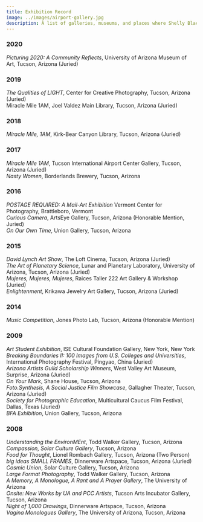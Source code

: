 ```yaml
---
title: Exhibition Record
image: ../images/airport-gallery.jpg
description: A list of galleries, museums, and places where Shelly Black has shown her work.
---
```


### 2020

_Picturing 2020: A Community Reflects_, University of Arizona Museum of Art, Tucson, Arizona (Juried)

### 2019

_The Qualities of LIGHT_, Center for Creative Photography, Tucson, Arizona (Juried)  
Miracle Mile 1AM, Joel Valdez Main Library, Tucson, Arizona (Juried)

### 2018

_Miracle Mile, 1AM_, Kirk-Bear Canyon Library, Tucson, Arizona (Juried)

### 2017

_Miracle Mile 1AM_, Tucson International Airport Center Gallery, Tucson, Arizona (Juried)  
_Nasty Women_, Borderlands Brewery, Tucson, Arizona

### 2016

_POSTAGE REQUIRED: A Mail-Art Exhibition_ Vermont Center for Photography, Brattleboro, Vermont  
_Curious Camera_, ArtsEye Gallery, Tucson, Arizona (Honorable Mention, Juried)  
_On Our Own Time_, Union Gallery, Tucson, Arizona

### 2015

_David Lynch Art Show_, The Loft Cinema, Tucson, Arizona (Juried)  
_The Art of Planetary Science_, Lunar and Planetary Laboratory, University of Arizona, Tucson, Arizona (Juried)  
_Mujeres, Mujeres, Mujeres_, Raices Taller 222 Art Gallery & Workshop (Juried)  
_Enlightenment_, Krikawa Jewelry Art Gallery, Tucson, Arizona (Juried)

### 2014

_Music Competition_, Jones Photo Lab, Tucson, Arizona (Honorable Mention)

### 2009

_Art Student Exhibition_, ISE Cultural Foundation Gallery, New York, New York  
_Breaking Boundaries II: 100 Images from U.S. Colleges and Universities_, International Photography Festival, Pingyao, China (Juried)  
_Arizona Artists Guild Scholarship Winners_, West Valley Art Museum, Surprise, Arizona (Juried)  
_On Your Mark_, Shane House, Tucson, Arizona  
_Foto.Synthesis, A Social Justice Film Showcase_, Gallagher Theater, Tucson, Arizona (Juried)  
_Society for Photographic Education_, Multicultural Caucus Film Festival, Dallas, Texas (Juried)  
_BFA Exhibition_, Union Gallery, Tucson, Arizona

### 2008

_Understanding the EnvironMEnt_, Todd Walker Gallery, Tucson, Arizona  
_Compassion, Solar Culture Gallery_, Tucson, Arizona  
_Food for Thought_, Lionel Rombach Gallery, Tucson, Arizona (Two Person)  
_big ideas SMALL FRAMES_, Dinnerware Artspace, Tucson, Arizona (Juried)  
_Cosmic Union_, Solar Culture Gallery, Tucson, Arizona  
_Large Format Photography_, Todd Walker Gallery, Tucson, Arizona  
_A Memory, A Monologue, A Rant and A Prayer Gallery_, The University of Arizona  
_Onsite: New Works by UA and PCC Artists_, Tucson Arts Incubator Gallery, Tucson, Arizona  
_Night of 1,000 Drawings_, Dinnerware Artspace, Tucson, Arizona  
_Vagina Monologues Gallery_, The University of Arizona, Tucson, Arizona

